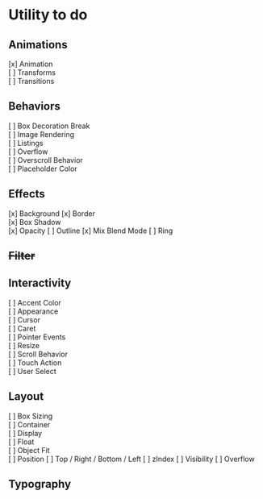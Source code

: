 # Utility to do

## Animations

[x] Animation  
[ ] Transforms  
[ ] Transitions

## Behaviors

[ ] Box Decoration Break  
[ ] Image Rendering  
[ ] Listings  
[ ] Overflow  
[ ] Overscroll Behavior  
[ ] Placeholder Color

## Effects

[x] Background
[x] Border  
[x] Box Shadow  
[x] Opacity
[ ] Outline
[x] Mix Blend Mode
[ ] Ring

## ~~Filter~~

## Interactivity

[ ] Accent Color  
[ ] Appearance  
[ ] Cursor  
[ ] Caret  
[ ] Pointer Events  
[ ] Resize  
[ ] Scroll Behavior  
[ ] Touch Action  
[ ] User Select

## Layout

[ ] Box Sizing  
[ ] Container  
[ ] Display  
[ ] Float  
[ ] Object Fit  
[ ] Position
[ ] Top / Right / Bottom / Left
[ ] zIndex
[ ] Visibility
[ ] Overflow

## Typography
